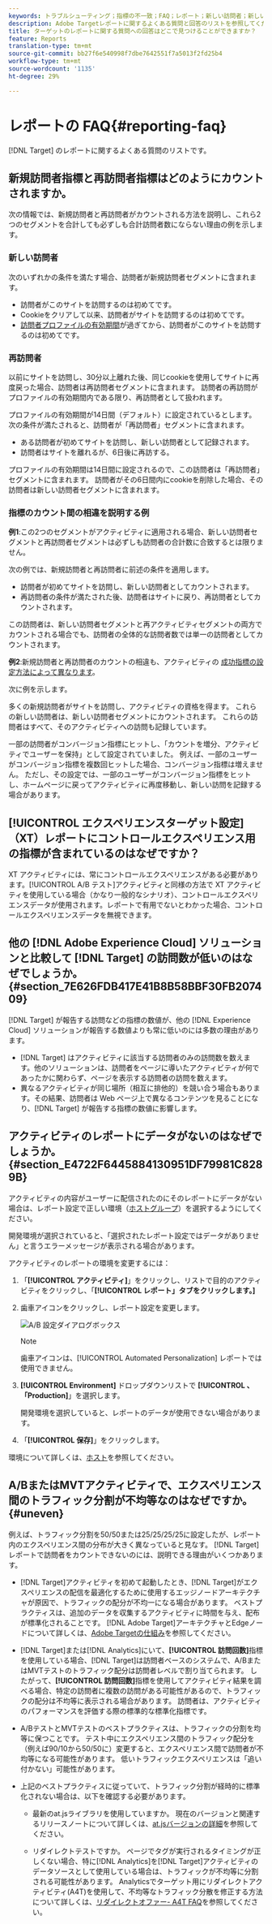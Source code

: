 ```yaml
---
keywords: トラブルシューティング；指標の不一致；FAQ；レポート；新しい訪問者；新しい訪問者；再訪問者；再訪問者；再訪問；新規訪問
description: Adobe Targetレポートに関するよくある質問と回答のリストを参照してください。
title: ターゲットのレポートに関する質問への回答はどこで見つけることができますか？
feature: Reports
translation-type: tm+mt
source-git-commit: bb27f6e540998f7dbe7642551f7a5013f2fd25b4
workflow-type: tm+mt
source-wordcount: '1135'
ht-degree: 29%

---
```



# レポートの FAQ{#reporting-faq}

[!DNL Target] のレポートに関するよくある質問のリストです。

## 新規訪問者指標と再訪問者指標はどのようにカウントされますか。

次の情報では、新規訪問者と再訪問者がカウントされる方法を説明し、これら2つのセグメントを合計しても必ずしも合計訪問者数にならない理由の例を示します。

### 新しい訪問者

次のいずれかの条件を満たす場合、訪問者が新規訪問者セグメントに含まれます。

* 訪問者がこのサイトを訪問するのは初めてです。
* Cookieをクリアして以来、訪問者がサイトを訪問するのは初めてです。
* [訪問者プロファイルの有効期間](/help/c-target/c-visitor-profile/visitor-profile-lifetime.md)が過ぎてから、訪問者がこのサイトを訪問するのは初めてです。

### 再訪問者

以前にサイトを訪問し、30分以上離れた後、同じcookieを使用してサイトに再度戻った場合、訪問者は再訪問者セグメントに含まれます。 訪問者の再訪問がプロファイルの有効期間内である限り、再訪問者として扱われます。

プロファイルの有効期間が14日間（デフォルト）に設定されているとします。 次の条件が満たされると、訪問者が「再訪問者」セグメントに含まれます。

* ある訪問者が初めてサイトを訪問し、新しい訪問者として記録されます。
* 訪問者はサイトを離れるが、6日後に再訪する。

プロファイルの有効期間は14日間に設定されるので、この訪問者は「再訪問者」セグメントに含まれます。 訪問者がその6日間内にcookieを削除した場合、その訪問者は新しい訪問者セグメントに含まれます。

### 指標のカウント間の相違を説明する例

**例1**:この2つのセグメントがアクティビティに適用される場合、新しい訪問者セグメントと再訪問者セグメントは必ずしも訪問者の合計数に合致するとは限りません。

次の例では、新規訪問者と再訪問者に前述の条件を適用します。

* 訪問者が初めてサイトを訪問し、新しい訪問者としてカウントされます。
* 再訪問者の条件が満たされた後、訪問者はサイトに戻り、再訪問者としてカウントされます。

この訪問者は、新しい訪問者セグメントと再アクティビティセグメントの両方でカウントされる場合でも、訪問者の全体的な訪問者数では単一の訪問者としてカウントされます。

**例2**:新規訪問者と再訪問者のカウントの相違も、アクティビティの [成功指標の設定方法によって異なります](/help/c-activities/r-success-metrics/success-metrics.md)。

次に例を示します。

多くの新規訪問者がサイトを訪問し、アクティビティの資格を得ます。 これらの新しい訪問者は、新しい訪問者セグメントにカウントされます。 これらの訪問者はすべて、そのアクティビティへの訪問も記録しています。

一部の訪問者がコンバージョン指標にヒットし、「カウントを増分、アクティビティでユーザーを保持」として設定されていました。 例えば、一部のユーザーがコンバージョン指標を複数回ヒットした場合、コンバージョン指標は増えません。 ただし、その設定では、一部のユーザーがコンバージョン指標をヒットし、ホームページに戻ってアクティビティに再度移動し、新しい訪問を記録する場合があります。

## [!UICONTROL エクスペリエンスターゲット設定]（XT）レポートにコントロールエクスペリエンス用の指標が含まれているのはなぜですか？

XT アクティビティには、常にコントロールエクスペリエンスがある必要があります。[!UICONTROL A/B テスト]アクティビティと同様の方法で XT アクティビティを使用している場合（かなり一般的なシナリオ）、コントロールエクスペリエンスデータが使用されます。レポートで有用でないとわかった場合、コントロールエクスペリエンスデータを無視できます。

## 他の [!DNL Adobe Experience Cloud] ソリューションと比較して [!DNL Target] の訪問数が低いのはなぜでしょうか。{#section_7E626FDB417E41B8B58BBF30FB207409}

[!DNL Target] が報告する訪問などの指標の数値が、他の [!DNL Experience Cloud] ソリューションが報告する数値よりも常に低いのには多数の理由があります。

* [!DNL Target] はアクティビティに該当する訪問者のみの訪問数を数えます。他のソリューションは、訪問者をページに導いたアクティビティが何であったかに関わらず、ページを表示する訪問者の訪問を数えます。
* 異なるアクティビティが同じ場所（相互に排他的）を競い合う場合もあります。その結果、訪問者は Web ページ上で異なるコンテンツを見ることになり、[!DNL Target] が報告する指標の数値に影響します。

## アクティビティのレポートにデータがないのはなぜでしょうか。{#section_E4722F6445884130951DF79981C8289B}

アクティビティの内容がユーザーに配信されたのにそのレポートにデータがない場合は、レポート設定で正しい環境（[ホストグループ](/help/administrating-target/hosts.md)）を選択するようにしてください。

開発環境が選択されていると、「選択されたレポート設定ではデータがありません」と言うエラーメッセージが表示される場合があります。

アクティビティのレポートの環境を変更するには：

1. 「**[!UICONTROL アクティビティ]**」をクリックし、リストで目的のアクティビティをクリックし、「**[!UICONTROL レポート」タブをクリックします。]**
1. 歯車アイコンをクリックし、レポート設定を変更します。

   ![A/B 設定ダイアログボックス](/help/c-reports/c-report-settings/assets/ab_settings_dialog.png)

   >[!NOTE]
   >
   >歯車アイコンは、[!UICONTROL Automated Personalization] レポートでは使用できません。

1. **[!UICONTROL Environment]** ドロップダウンリストで **[!UICONTROL 、「Production]**」を選択します。

   開発環境を選択していると、レポートのデータが使用できない場合があります。

1. 「**[!UICONTROL 保存]**」をクリックします。

環境について詳しくは、[ホスト](/help/administrating-target/hosts.md#concept_516BB01EBFBD4449AB03940D31AEB66E)を参照してください。

## A/BまたはMVTアクティビティで、エクスペリエンス間のトラフィック分割が不均等なのはなぜですか。{#uneven}

例えば、トラフィック分割を50/50または25/25/25/25に設定したが、レポート内のエクスペリエンス間の分布が大きく異なっていると見なす。 [!DNL Target]レポートで訪問者をカウントできないのには、説明できる理由がいくつかあります。

* [!DNL Target]アクティビティを初めて起動したとき、[!DNL Target]がエクスペリエンスの配信を最適化するために使用するエッジノードアーキテクチャが原因で、トラフィックの配分が不均一になる場合があります。 ベストプラクティスは、追加のデータを収集するアクティビティに時間を与え、配布が標準化されることです。 [!DNL Adobe Target]アーキテクチャとEdgeノードについて詳しくは、[Adobe Targetの仕組み](/help/c-intro/how-target-works.md)を参照してください。
* [!DNL Target]または[!DNL Analytics]にいて、**[!UICONTROL 訪問回数]**&#x200B;指標を使用している場合、[!DNL Target]は訪問者ベースのシステムで、A/BまたはMVTテストのトラフィック配分は訪問者レベルで割り当てられます。 したがって、**[!UICONTROL 訪問回数]**&#x200B;指標を使用してアクティビティ結果を調べる場合、特定の訪問者に複数の訪問がある可能性があるので、トラフィックの配分は不均等に表示される場合があります。 訪問者は、アクティビティのパフォーマンスを評価する際の標準的な標準化指標です。
* A/BテストとMVTテストのベストプラクティスは、トラフィックの分割を均等に保つことです。 テスト中にエクスペリエンス間のトラフィック配分を（例えば90/10から50/50に）変更すると、エクスペリエンス間で訪問者が不均等になる可能性があります。 低いトラフィックエクスペリエンスは「追い付かない」可能性があります。
* 上記のベストプラクティスに従っていて、トラフィック分割が経時的に標準化されない場合は、以下を確認する必要があります。

   * 最新のat.jsライブラリを使用していますか。 現在のバージョンと関連するリリースノートについて詳しくは、[at.jsバージョンの詳細](/help/c-implementing-target/c-implementing-target-for-client-side-web/target-atjs-versions.md)を参照してください。

   * リダイレクトテストですか。 ページでタグが実行されるタイミングが正しくない場合、特に[!DNL Analytics]を[!DNL Target]アクティビティのデータソースとして使用している場合は、トラフィックが不均等に分割される可能性があります。 Analyticsでターゲット用にリダイレクトアクティビティ(A4T)を使用して、不均等なトラフィック分散を修正する方法について詳しくは、[リダイレクトオファー- A4T FAQ](/help/c-integrating-target-with-mac/a4t/r-a4t-faq/a4t-faq-redirect-offers.md)を参照してください。
